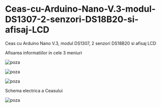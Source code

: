 # Ceas-cu-Arduino-Nano-V.3-modul-DS1307-2-senzori-DS18B20-si-afisaj-LCD
Ceas cu Arduino Nano V.3, modul DS1307, 2 senzori DS18B20 si afisaj LCD


Afisarea informatiilor in cele 3 meniuri


![poza](https://3.bp.blogspot.com/-owZTWW0h25E/XLL3T8GeBzI/AAAAAAAABc8/sFlcfemYekQ4brk0kVqEsYesQ7xAvXaKACLcBGAs/s1600/20190414_092746.jpg)


![poza](https://1.bp.blogspot.com/-EYGHDB7d0Fs/XLL3T6MfD4I/AAAAAAAABdA/6GG0rUhImJUvabBQpvStlXnIpN34zXEUACEwYBhgL/s1600/20190414_092748.jpg)


![poza](https://2.bp.blogspot.com/-Wk4hzkIgdi8/XLL3Tw3ja4I/AAAAAAAABc4/Cg1HN_XD4W0ZsHGba7Q2NhLQyBgAj7FKQCEwYBhgL/s1600/20190414_092752.jpg)



Schema electrica a Ceasului


![poza](https://1.bp.blogspot.com/-iH0LGziqJvg/XLNwlZTNg2I/AAAAAAAABdc/4OAZvNBNkPIPFwAP1Ad1TDcNAJsiOgkogCLcBGAs/s1600/Schema%2BCeas%2BDS1307%2Bsi%2B2%2BDS18B20.JPG)
